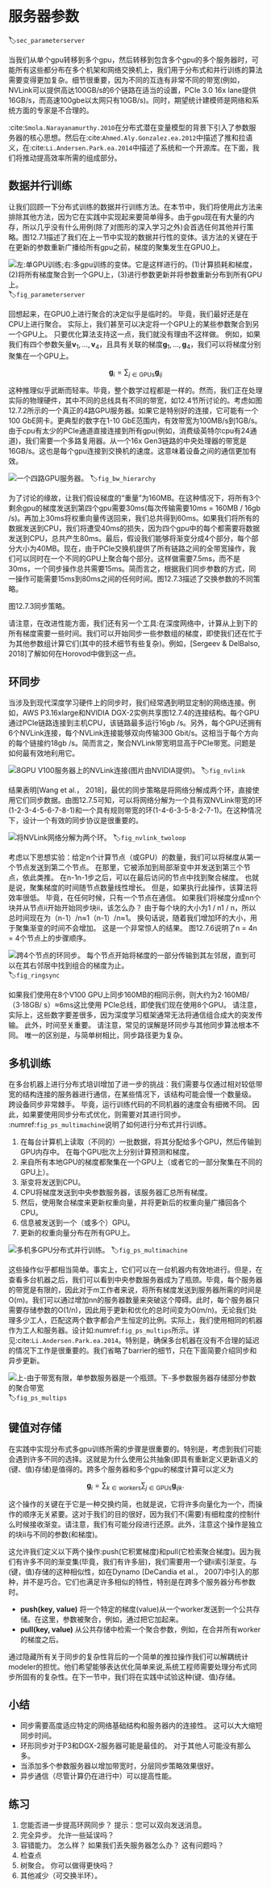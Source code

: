 

<!--
 * @version:
 * @Author:  StevenJokess https://github.com/StevenJokess
 * @Date: 2020-08-11 23:55:27
 * @LastEditors:  StevenJokess https://github.com/StevenJokess
 * @LastEditTime: 2020-10-07 13:11:55
 * @Description:MT
 * @TODO::
 * @Reference:http://preview.d2l.ai/d2l-en/master/chapter_computational-performance/parameterserver.html
 *
-->

# 服务器参数
:label:`sec_parameterserver`

当我们从单个gpu转移到多个gpu，然后转移到包含多个gpu的多个服务器时，可能所有这些都分布在多个机架和网络交换机上，我们用于分布式和并行训练的算法需要变得更加复杂。细节很重要，因为不同的互连有非常不同的带宽(例如，NVLink可以提供高达100GB/s的6个链路在适当的设置，PCIe 3.0 16x lane提供16GB/s，而高速100gbe以太网只有10GB/s)。同时，期望统计建模师是网络和系统方面的专家是不合理的。

:cite:`Smola.Narayanamurthy.2010`在分布式潜在变量模型的背景下引入了参数服务器的核心思想。然后在:cite:`Ahmed.Aly.Gonzalez.ea.2012`中描述了推和拉语义，在:cite:`Li.Andersen.Park.ea.2014`中描述了系统和一个开源库。在下面，我们将推动提高效率所需的组成部分。

## 数据并行训练

让我们回顾一下分布式训练的数据并行训练方法。在本节中，我们将使用此方法来排除其他方法，因为它在实践中实现起来要简单得多。由于gpu现在有大量的内存，所以几乎没有什么用例(除了对图形的深入学习之外)会首选任何其他并行策略。图12.7.1描述了我们在上一节中实现的数据并行性的变体。该方法的关键在于在更新的参数重新广播给所有gpu之前，梯度的聚集发生在GPU0上。

![左:单GPU训练;右:多gpu训练的变体。它是这样进行的。(1)计算损耗和梯度，(2)将所有梯度聚合到一个GPU上，(3)进行参数更新并将参数重新分布到所有GPU上。](../img/ps.svg)
:label:`fig_parameterserver`

回想起来，在GPU0上进行聚合的决定似乎是临时的。 毕竟，我们最好还是在CPU上进行聚合。 实际上，我们甚至可以决定将一个GPU上的某些参数聚合到另一个GPU上。 只要优化算法支持这一点，我们就没有理由不这样做。 例如，如果我们有四个参数矢量$\mathbf{v}_1, \ldots, \mathbf{v}_4$，且具有关联的梯度$\mathbf{g}_1, \ldots, \mathbf{g}_4$，我们可以将梯度分别聚集在一个GPU上。

$$\mathbf{g}_{i} = \sum_{j \in \mathrm{GPUs}} \mathbf{g}_{ij}$$

这种推理似乎武断而轻率。毕竟，整个数学过程都是一样的。然而，我们正在处理实际的物理硬件，其中不同的总线具有不同的带宽，如12.4节所讨论的。考虑如图12.7.2所示的一个真正的4路GPU服务器。如果它是特别好的连接，它可能有一个100 GbE网卡。更典型的数字在1-10 GbE范围内，有效带宽为100MB/s到1GB/s。由于cpu有太少的PCIe通道直接连接到所有gpu(例如，消费级英特尔cpu有24通道)，我们需要一个多路复用器。从一个16x Gen3链路的中央处理器的带宽是16GB/s。这也是每个gpu连接到交换机的速度。这意味着设备之间的通信更加有效。

![一个四路GPU服务器。](../img/bw-hierarchy.svg)
:label:`fig_bw_hierarchy`

为了讨论的缘故，让我们假设梯度的“重量”为160MB。在这种情况下，将所有3个剩余gpu的梯度发送到第四个gpu需要30ms(每次传输需要10ms = 160MB / 16gb /s)。再加上30ms将权重向量传送回来，我们总共得到60ms。如果我们将所有的数据发送到CPU，我们将遭受40ms的损失，因为四个gpu中的每个都需要将数据发送到CPU，总共产生80ms。最后，假设我们能够将渐变分成4个部分，每个部分大小为40MB。现在，由于PCIe交换机提供了所有链路之间的全带宽操作，我们可以同时在一个不同的GPU上聚合每个部分。这样做需要7.5ms，而不是30ms，一个同步操作总共需要15ms。简而言之，根据我们同步参数的方式，同一操作可能需要15ms到80ms之间的任何时间。图12.7.3描述了交换参数的不同策略。

图12.7.3同步策略。

请注意，在改进性能方面，我们还有另一个工具:在深度网络中，计算从上到下的所有梯度需要一些时间。我们可以开始同步一些参数组的梯度，即使我们还在忙于为其他参数组计算它们(其中的技术细节有些复杂)。例如，[Sergeev & DelBalso, 2018]了解如何在Horovod中做到这一点。

## 环同步

当涉及到现代深度学习硬件上的同步时，我们经常遇到明显定制的网络连接。例如，AWS P3.16xlarge和NVIDIA DGX-2实例共享图12.7.4的连接结构。每个GPU通过PCIe链路连接到主机CPU，该链路最多运行16gb /s。另外，每个GPU还拥有6个NVLink连接，每个NVLink连接能够双向传输300 Gbit/s。这相当于每个方向的每个链接约18gb /s。简而言之，聚合NVLink带宽明显高于PCIe带宽。问题是如何最有效地利用它。

![8GPU V100服务器上的NVLink连接(图片由NVIDIA提供)。](../img/nvlink.svg)
:label:`fig_nvlink`

结果表明[Wang et al.， 2018]，最优的同步策略是将网络分解成两个环，直接使用它们同步数据。由图12.7.5可知，可以将网络分解为一个具有双NVLink带宽的环(1-2-3-4-5-6-7-8-1)和一个具有规则带宽的环(1-4-6-3-5-8-2-7-1)。在这种情况下，设计一个有效的同步协议是很重要的。

![将NVLink网络分解为两个环。](../img/nvlink-twoloop.svg)
:label:`fig_nvlink_twoloop`

考虑以下思想实验：给定n个计算节点（或GPU）的数量，我们可以将梯度从第一个节点发送到第二个节点。 在那里，它被添加到局部渐变中并发送到第三个节点，依此类推。 在n-1n-1步之后，可以在最后访问的节点中找到聚合梯度。 也就是说，聚集梯度的时间随节点数量线性增长。 但是，如果执行此操作，该算法将效率很低。 毕竟，在任何时候，只有一个节点在通信。 如果我们将梯度分成nn个块并从节点ii开始开始同步块ii，该怎么办？ 由于每个块的大小为1 / n1 / n，所以总时间现在为（n-1）/n≈1（n-1）/n≈1。 换句话说，随着我们增加环的大小，用于聚集渐变的时间不会增加。 这是一个非常惊人的结果。 图12.7.6说明了n = 4n = 4个节点上的步骤顺序。

![跨4个节点的环同步。 每个节点开始将梯度的一部分传输到其左邻居，直到可以在其右邻居中找到组合的梯度为止。](../img/ringsync.svg)
:label:`fig_ringsync`

如果我们使用在8个V100 GPU上同步160MB的相同示例，则大约为2⋅160MB/（3⋅18GB/ s）≈6ms这比使用 PCIe总线，即使我们现在使用8个GPU。 请注意，实际上，这些数字要差很多，因为深度学习框架通常无法将通信组合成大的突发传输。 此外，时间至关重要。 请注意，常见的误解是环同步与其他同步算法根本不同。 唯一的区别是，与简单树相比，同步路径更为复杂。

## 多机训练

在多台机器上进行分布式培训增加了进一步的挑战：我们需要与仅通过相对较低带宽的结构连接的服务器进行通信，在某些情况下，该结构可能会慢一个数量级。 跨设备同步非常棘手。 毕竟，运行训练代码的不同机器的速度会有细微不同。 因此，如果要使用同步分布式优化，则需要对其进行同步。 :numref:`fig_ps_multimachine`说明了如何进行分布式并行训练。

1. 在每台计算机上读取（不同的）一批数据，将其分配给多个GPU，然后传输到GPU内存中。 在每个GPU批次上分别计算预测和梯度。
1. 来自所有本地GPU的梯度都聚集在一个GPU上（或者它的一部分聚集在不同的GPU上）。
1. 渐变将发送到CPU。
1. CPU将梯度发送到中央参数服务器，该服务器汇总所有梯度。
1. 然后，使用聚合梯度来更新权重向量，并将更新后的权重向量广播回各个CPU。
1. 信息被发送到一个（或多个）GPU。
1. 更新的权重向量分布在所有GPU上。

![多机多GPU分布式并行训练。](../img/ps-multimachine.svg)
:label:`fig_ps_multimachine`

这些操作似乎都相当简单。事实上，它们可以在一台机器内有效地进行。但是，在查看多台机器之后，我们可以看到中央参数服务器成为了瓶颈。毕竟，每个服务器的带宽是有限的，因此对于$m$工作者来说，将所有梯度发送到服务器所需的时间是O(m)。我们可以通过增加nn的服务器数量来突破这个障碍。此时，每个服务器只需要存储参数的O(1/n)，因此用于更新和优化的总时间变为O(m/n)。无论我们处理多少工人，匹配这两个数字都会产生恒定的比例。实际上，我们使用相同的机器作为工人和服务器。设计如:numref:`fig_ps_multips`所示。详见:cite:`Li.Andersen.Park.ea.2014`。特别是，确保多台机器在没有不合理的延迟的情况下工作是很重要的。我们省略了barrier的细节，只在下面简要介绍同步和异步更新。

![上-由于带宽有限，单参数服务器是一个瓶颈。下-多参数服务器存储部分参数的聚合带宽](../img/ps-multips.svg)
:label:`fig_ps_multips`

## 键值对存储

在实践中实现分布式多gpu训练所需的步骤是很重要的。特别是，考虑到我们可能会遇到许多不同的选择。这就是为什么使用公共抽象(即具有重新定义更新语义的(键、值)存储)是值得的。跨多个服务器和多个gpu的梯度计算可以定义为

$$\mathbf{g}_{i} = \sum_{k \in \mathrm{workers}} \sum_{j \in \mathrm{GPUs}} \mathbf{g}_{ijk}.$$

这个操作的关键在于它是一种交换约简，也就是说，它将许多向量化为一个，而操作的顺序无关紧要。这对于我们的目的很好，因为我们不(需要)有细粒度的控制什么时候接收渐变。请注意，我们有可能分段进行还原。此外，注意这个操作是独立的块ii与不同的参数(和梯度)。

这允许我们定义以下两个操作:push(它积累梯度)和pull(它检索聚合梯度)。因为我们有许多不同的渐变集(毕竟，我们有许多层)，我们需要用一个键ii索引渐变。与(键，值)存储的这种相似性，如在Dynamo [DeCandia et al.， 2007]中引入的那种，并不是巧合。它们也满足许多相似的特性，特别是在跨多个服务器分布参数时。

* **push(key, value)** 将一个特定的梯度(value)从一个worker发送到一个公共存储。在这里，参数被聚合，例如，通过把它加起来。
* **pull(key, value)** 从公共存储中检索一个聚合参数，例如，在合并所有worker的梯度之后。

通过隐藏所有关于同步的复杂性背后的一个简单的推拉操作我们可以解耦统计modeler的担忧。他们希望能够表达优化简单来说,系统工程师需要处理分布式同步所固有的复杂性。在下一节中，我们将在实践中试验这种(键、值)存储。

## 小结

* 同步需要高度适应特定的网络基础结构和服务器内的连接性。 这可以大大缩短同步时间。
* 环形同步对于P3和DGX-2服务器可能是最佳的。 对于其他人可能没有那么多。
* 当添加多个参数服务器以增加带宽时，分层同步策略效果很好。
* 异步通信（尽管计算仍在进行中）可以提高性能。

## 练习

1. 您能否进一步提高环网同步？ 提示：您可以双向发送消息。
1. 完全异步。 允许一些延误吗？
1. 容错能力。 怎么样？ 如果我们丢失服务器怎么办？ 这有问题吗？
1. 检查点
1. 树聚合。 你可以做得更快吗？
1. 其他减少（可交换半环）。

